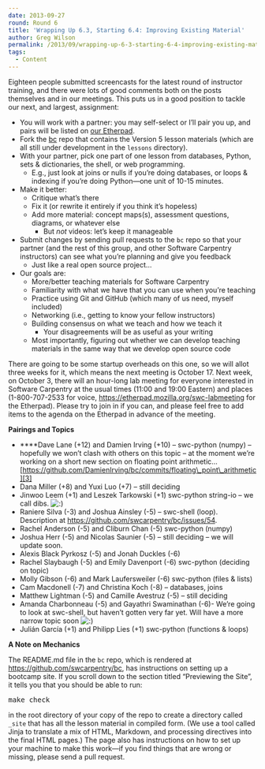 ```yaml
---
date: 2013-09-27
round: Round 6
title: 'Wrapping Up 6.3, Starting 6.4: Improving Existing Material'
author: Greg Wilson
permalink: /2013/09/wrapping-up-6-3-starting-6-4-improving-existing-material/
tags:
  - Content
---
```

Eighteen people submitted screencasts for the latest round of instructor training, and there were lots of good comments both on the posts themselves and in our meetings. This puts us in a good position to tackle our next, and largest, assignment:

*   You will work with a partner: you may self-select or I&#8217;ll pair you up, and pairs will be listed on [our Etherpad][1].
*   Fork the [bc][2] repo that contains the Version 5 lesson materials (which are all still under development in the `lessons` directory).
*   With your partner, pick one part of one lesson from databases, Python, sets & dictionaries, the shell, or web programming. 
    *   E.g., just look at joins or nulls if you&#8217;re doing databases, or loops & indexing if you&#8217;re doing Python—one unit of 10-15 minutes.
*   Make it better: 
    *   Critique what&#8217;s there
    *   Fix it (or rewrite it entirely if you think it&#8217;s hopeless)
    *   Add more material: concept maps(s), assessment questions, diagrams, or whatever else 
        *   But *not* videos: let&#8217;s keep it manageable
*   Submit changes by sending pull requests to the `bc` repo so that your partner (and the rest of this group, and other Software Carpentry instructors) can see what you&#8217;re planning and give you feedback 
    *   Just like a real open source project&#8230;
*   Our goals are: 
    *   More/better teaching materials for Software Carpentry
    *   Familiarity with what we have that you can use when you&#8217;re teaching
    *   Practice using Git and GitHub (which many of us need, myself included)
    *   Networking (i.e., getting to know your fellow instructors)
    *   Building consensus on what we teach and how we teach it 
        *   Your disagreements will be as useful as your writing
    *   Most importantly, figuring out whether we can develop teaching materials in the same way that we develop open source code

There are going to be some startup overheads on this one, so we will allot three weeks for it, which means the next meeting is October 17. Next week, on October 3, there will an hour-long lab meeting for everyone interested in Software Carpentry at the usual times (11:00 and 19:00 Eastern) and places (1-800-707-2533 for voice, <https://etherpad.mozilla.org/swc-labmeeting> for the Etherpad). Please try to join in if you can, and please feel free to add items to the agenda on the Etherpad in advance of the meeting.

**Pairings and Topics**

*   ****Dave Lane (+12) and Damien Irving (+10) &#8211; swc-python (numpy) &#8211; hopefully we won&#8217;t clash with others on this topic &#8211; at the moment we&#8217;re working on a short new section on floating point arithmetic&#8230;[https://github.com/DamienIrving/bc/commits/floating\_point\_arithmetic][3]
*   Dana Miller (+8) and Yuxi Luo (+7) &#8211; still deciding
*   Jinwoo Leem (+1) and Leszek Tarkowski (+1) swc-python string-io &#8211; we call dibs. <img src="http://localhost:8080/wp-includes/images/smilies/icon_smile.gif" alt=":)" class="wp-smiley" />
*   Raniere Silva (-3) and Joshua Ainsley (-5) &#8211; swc-shell (loop). Description at <https://github.com/swcarpentry/bc/issues/54>.
*   Rachel Anderson (-5) and Cliburn Chan (-5) swc-python (numpy)
*   Joshua Herr (-5) and Nicolas Saunier (-5) &#8211; still deciding &#8211; we will update soon.
*   Alexis Black Pyrkosz (-5) and Jonah Duckles (-6)
*   Rachel Slaybaugh (-5) and Emily Davenport (-6) swc-python (deciding on topic)
*   Molly Gibson (-6) and Mark Laufersweiler (-6) swc-python (files & lists)
*   Cam Macdonell (-7) and Christina Koch (-8) &#8211; databases, joins
*   Matthew Lightman (-5) and Camille Avestruz (-5) &#8211; still deciding
*   Amanda Charbonneau (-5) and Gayathri Swaminathan (-6)- We&#8217;re going to look at swc-shell, but haven&#8217;t gotten very far yet. Will have a more narrow topic soon <img src="http://localhost:8080/wp-includes/images/smilies/icon_smile.gif" alt=":)" class="wp-smiley" />
*   Julián García (+1) and Philipp Lies (+1) swc-python (functions & loops)

**A Note on Mechanics**

The README.md file in the `bc` repo, which is rendered at <https://github.com/swcarpentry/bc>, has instructions on setting up a bootcamp site. If you scroll down to the section titled &#8220;Previewing the Site&#8221;, it tells you that you should be able to run:

<pre>make check</pre>

in the root directory of your copy of the repo to create a directory called `_site` that has all the lesson material in compiled form. (We use a tool called Jinja to translate a mix of HTML, Markdown, and processing directives into the final HTML pages.) The page also has instructions on how to set up your machine to make this work—if you find things that are wrong or missing, please send a pull request.

 [1]: https://etherpad.mozilla.org/swc-teaching
 [2]: https://github.com/swcarpentry/bc
 [3]: https://github.com/DamienIrving/bc/commits/floating_point_arithmetic
